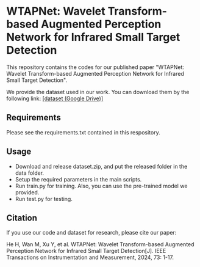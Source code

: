 # WTAPNet: Wavelet Transform-based Augmented Perception Network for Infrared Small Target Detection
This repository contains the codes for our published paper "WTAPNet: Wavelet Transform-based Augmented Perception Network for Infrared Small Target Detection". 

We provide the dataset used in our work. You can download them by the following link:
[[dataset (Google Drive)]](https://drive.google.com/file/d/18f4e7z4eakeYKGI8Hl7zRRZD--GSCPws/view?usp=sharing)

## Requirements
Please see the requirements.txt contained in this respository.

## Usage
- Download and release dataset.zip, and put the released folder in the data folder. 
- Setup the required parameters in the main scripts.
- Run train.py for training. Also, you can use the pre-trained model we provided.
- Run test.py for testing.

## Citation
If you use our code and dataset for research, please cite our paper:

He H, Wan M, Xu Y, et al. WTAPNet: Wavelet Transform-based Augmented Perception Network for Infrared Small Target Detection[J]. IEEE Transactions on Instrumentation and Measurement, 2024, 73: 1-17.
